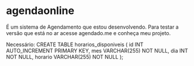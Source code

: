 # agendaonline
É um sistema de Agendamento que estou desenvolvendo. Para testar a versão que está no ar acesse agendado.me e conheça meu projeto.

Necessário:
CREATE TABLE horarios_disponiveis (
    id INT AUTO_INCREMENT PRIMARY KEY,
    mes VARCHAR(255) NOT NULL,
    dia INT NOT NULL,
    horario VARCHAR(255) NOT NULL
);
